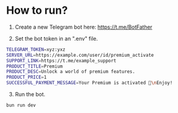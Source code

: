 # How to run?

1. Create a new Telegram bot here: https://t.me/BotFather

2. Set the bot token in an ".env" file.

```bash
TELEGRAM_TOKEN=xyz:yxz
SERVER_URL=https://example.com/user/id/premium_activate
SUPPORT_LINK=https://t.me/example_support
PRODUCT_TITLE=Premium
PRODUCT_DESC=Unlock a world of premium features.
PRODUCT_PRICE=1
SUCCESSFUL_PAYMENT_MESSAGE=Your Premium is activated 🎁\nEnjoy!
```

3. Run the bot.

```bash
bun run dev
```
